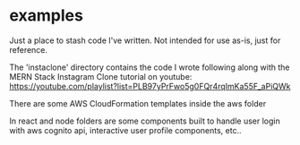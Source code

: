 # examples
Just a place to stash code I've written. Not intended for use as-is, just for reference.

The 'instaclone' directory contains the code I wrote following along with the MERN Stack Instagram Clone tutorial on youtube: https://youtube.com/playlist?list=PLB97yPrFwo5g0FQr4rqImKa55F_aPiQWk

There are some AWS CloudFormation templates inside the aws folder

In react and node folders are some components built to handle user login with aws cognito api, interactive user profile components, etc..

